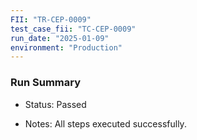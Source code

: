 ```yaml
---
FII: "TR-CEP-0009"
test_case_fii: "TC-CEP-0009"
run_date: "2025-01-09"
environment: "Production"
---
```

### Run Summary
-  Status: Passed

-  Notes: All steps executed successfully.